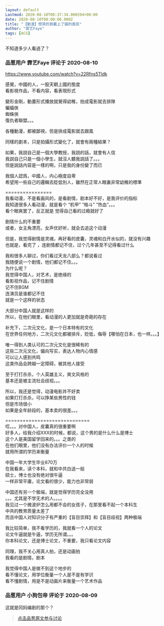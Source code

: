 ```yaml
---
layout: default
Lastmod: 2020-08-10T00:37:34.006594+00:00
date: 2020-08-10T00:00:00.000Z
title: "【動漫】想哭的我戴上了貓的面具"
author: "霏艺Faye"
tags: [ACG]
---
```


不知道多少人看過了？

            
### 品葱用户 **霏艺Faye** 评论于 2020-08-10
        
https://www.youtube.com/watch?v=22Rfns5Tldk  
  
  
  
感覺，中國的人，一股天朝上國的態度  
看影視作品，不看内容，看表現形式  
  
變形金剛，動畫形式播放就覺得幼稚，拍成電影就去排隊  
蝙蝠俠  
蜘蛛俠  
復仇者聯盟。。。  
  
各種動漫，都被鄙視，但是排成電影就去跟風  
  
同樣的劇本，只是拍攝形式變化了，就會有兩種結果？  
  
如果，我説自己是一個大學教授，我説的話，就會有人信  
我説自己只是一個小學生，就沒人聽我説話了。。。  
但是説話内容是一樣的啊，只是我的身份變了而已  
  
  
我個人認爲，中國人，内心極度自卑  
希望用一些自己的邏輯去貶低別人，雖然在正常人眼裏非常幼稚的標準  
  
\================  
我看动漫，不是看画风的，是看剧情，剧本好不好，是我评价的指标  
我知道很多人看动漫，就是看个 “机甲” “格斗” “热血”。。。  
看个眼爽罢了，反正就是 觉得自己看的过瘾就好了  
  
剧情什么的不重要  
或者，女主角漂亮，女声优好听，就会去追这个动漫  
  
但是，我觉得剧情是灵魂，再好看的皮囊，灵魂和白开水似的，就没有兴趣  
也就是，看完了 ，连剧情都记不住，过个几年甚至不记得看过什么  
  
  
我和很多人聊过，你们看过天龙八部么？都说看过  
我随便说一个剧情，他们都记不住。。。  
为什么呢？  
我觉得中国人，对艺术，是绝缘的  
看影视作品，记不住剧情  
记不住BGM  
连演员是谁都记不住  
就是一个这样的状态  
  
大部分中国人就是这样的  
所以，在他们眼里，看动漫的人更加就是奇葩的存在  
  
补充下，二次元文化，是一个日本特有的文化  
在世界任何地方，二次元文化都被排斥，贬低，侮辱【哪怕在日本，也一样。。。】  
  
唯一得到人类认可的二次元文化是很稀有的  
这些二次元文化，偏向写实，表达人物内心情感  
可以让人感到共鸣  
这类作品会跨越一定障碍，被其他人接受  
  
至于打打杀杀，个人英雄主义，爽文风格的  
基本还是被主流社会歧视。。。  
  
所以，我还是觉得，动漫电影并不好卖  
如果打打杀杀，可以挣某些男性的钱  
但是市场很小  
如果是全年龄段的，基本卖的很差。。。  
  
\=============================  
哎。。。对中国人，皮囊真的很重要啊  
好多人，给我介绍XXX的时候，都说，这个男的是什么什么是博士  
这个人是美国留学回来的。。。之类的  
在他们眼里，他们没有办法评价一个人的时候  
就用所谓的学历来衡量  
  
中国一年大学生毕业870万  
在我看来，读个本科，就和中共白送一般  
硕士，博士也没有绝对很牛逼  
一样非常平庸，论文看的很少，能力也非常弱  
  
中国还有另一个极端，就是觉得学历完全没用  
。。。尤其是不学无术的人。。。。  
我见过一个微波炉怎么用都不会的女孩子，在那里看不起一个本科生  
中共的教育质量太差了  
而且中国人对知识分子有严重的【盲目崇拜】和【盲目歧视】两种极端  
  
我比较简单，我不看学历的，我就看一个人的论文  
论文牛逼就是牛逼，学历无所谓。。。  
你本科论文，还是博士论文，不重要，我只看论文内容  
  
同理，我不关心用真人拍，还是动画拍  
我看的是剧情，剧本  
  
我觉得中国人是做不到这个地步的  
看不懂论文，用学位衡量一个人是不是有学识  
看不懂剧情，用是不是动画片来衡量一个艺术作品
        


            
### 品葱用户 **小狗包帝** 评论于 2020-08-09
        
这就是冈妈编剧的那个？
        






> [点击品葱原文参与讨论](https://pincong.rocks/video/2797)

